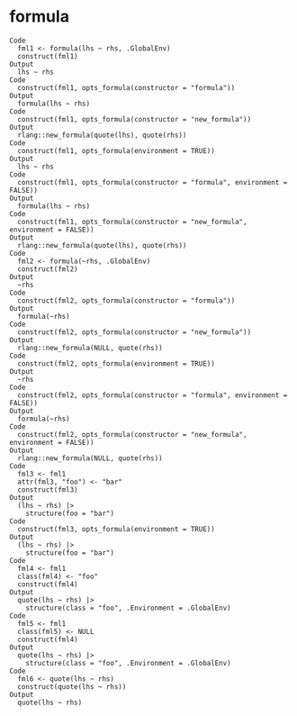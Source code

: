# formula

    Code
      fml1 <- formula(lhs ~ rhs, .GlobalEnv)
      construct(fml1)
    Output
      lhs ~ rhs
    Code
      construct(fml1, opts_formula(constructor = "formula"))
    Output
      formula(lhs ~ rhs)
    Code
      construct(fml1, opts_formula(constructor = "new_formula"))
    Output
      rlang::new_formula(quote(lhs), quote(rhs))
    Code
      construct(fml1, opts_formula(environment = TRUE))
    Output
      lhs ~ rhs
    Code
      construct(fml1, opts_formula(constructor = "formula", environment = FALSE))
    Output
      formula(lhs ~ rhs)
    Code
      construct(fml1, opts_formula(constructor = "new_formula", environment = FALSE))
    Output
      rlang::new_formula(quote(lhs), quote(rhs))
    Code
      fml2 <- formula(~rhs, .GlobalEnv)
      construct(fml2)
    Output
      ~rhs
    Code
      construct(fml2, opts_formula(constructor = "formula"))
    Output
      formula(~rhs)
    Code
      construct(fml2, opts_formula(constructor = "new_formula"))
    Output
      rlang::new_formula(NULL, quote(rhs))
    Code
      construct(fml2, opts_formula(environment = TRUE))
    Output
      ~rhs
    Code
      construct(fml2, opts_formula(constructor = "formula", environment = FALSE))
    Output
      formula(~rhs)
    Code
      construct(fml2, opts_formula(constructor = "new_formula", environment = FALSE))
    Output
      rlang::new_formula(NULL, quote(rhs))
    Code
      fml3 <- fml1
      attr(fml3, "foo") <- "bar"
      construct(fml3)
    Output
      (lhs ~ rhs) |>
        structure(foo = "bar")
    Code
      construct(fml3, opts_formula(environment = TRUE))
    Output
      (lhs ~ rhs) |>
        structure(foo = "bar")
    Code
      fml4 <- fml1
      class(fml4) <- "foo"
      construct(fml4)
    Output
      quote(lhs ~ rhs) |>
        structure(class = "foo", .Environment = .GlobalEnv)
    Code
      fml5 <- fml1
      class(fml5) <- NULL
      construct(fml4)
    Output
      quote(lhs ~ rhs) |>
        structure(class = "foo", .Environment = .GlobalEnv)
    Code
      fml6 <- quote(lhs ~ rhs)
      construct(quote(lhs ~ rhs))
    Output
      quote(lhs ~ rhs)

